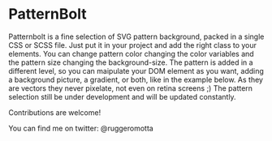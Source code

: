 PatternBolt
===========

Patternbolt is a fine selection of SVG pattern background, packed in a single CSS or SCSS file. Just put it in your project and add the right class to your elements. You can change pattern color changing the color variables and the pattern size changing the background-size. 
The pattern is added in a different level, so you can maipulate your DOM element as you want, adding a background picture, a gradient, or both, like in the example below. 
As they are vectors they never pixelate, not even on retina screens ;) 
The pattern selection still be under development and will be updated constantly. 

Contributions are welcome!

You can find me on twitter: @ruggeromotta
